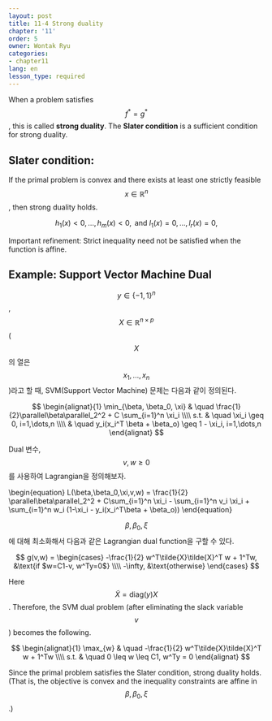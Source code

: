 ```yaml
---
layout: post
title: 11-4 Strong duality
chapter: '11'
order: 5
owner: Wontak Ryu
categories:
- chapter11
lang: en
lesson_type: required
---
```


When a problem satisfies $$f^* = g^*$$, this is called **strong duality**. The **Slater condition** is a sufficient condition for strong duality.

## Slater condition: 
If the primal problem is convex and there exists at least one strictly feasible $$x \in \mathbb{R}^n$$, then strong duality holds.
>
$$
\begin{equation}
h_1(x)<0,\dots,h_m(x)<0, \text{ and } l_1(x) = 0,\dots,l_r(x) = 0,
\end{equation}
$$

Important refinement: Strict inequality need not be satisfied when the function is affine.
## Example: Support Vector Machine Dual 
$$y \in \{-1,1\}^n$$, $$X \in \mathbb{R}^{n \times p}$$ ($$X$$의 열은 $$x_1, ..., x_n$$)라고 할 때, SVM(Support Vector Machine) 문제는 다음과 같이 정의된다.

>
$$
\begin{alignat}{1}
\min_{\beta, \beta_0, \xi} & \quad \frac{1}{2}\parallel\beta\parallel_2^2 + C \sum_{i=1}^n \xi_i   \\\\
                                  s.t. & \quad \xi_i \geq 0, i=1,\dots,n   \\\\
                                       & \quad y_i(x_i^T \beta + \beta_o) \geq 1 - \xi_i, i=1,\dots,n
\end{alignat}
$$

Dual 변수, $$v, w \geq 0$$를 사용하여 Lagrangian을 정의해보자.
>
\begin{equation}
L(\beta,\beta_0,\xi,v,w) = \frac{1}{2} \parallel\beta\parallel\_2^2 + C\sum_{i=1}^n \xi_i - \sum_{i=1}^n v_i \xi_i +  \sum_{i=1}^n w_i (1-\xi_i - y_i(x_i^T\beta + \beta_o))
\end{equation}


$$\beta, \beta_0, \xi$$에 대해 최소화해서 다음과 같은 Lagrangian dual function을 구할 수 있다.
>
$$
g(v,w) = 
\begin{cases}
-\frac{1}{2} w^T\tilde{X}\tilde{X}^T w +  1^Tw, &\text{if $w=C1-v, w^Ty=0$} \\\\
-\infty, &\text{otherwise}
\end{cases}
$$

Here $$\tilde{X}=\text{diag}(y) X$$. Therefore, the SVM dual problem (after eliminating the slack variable $$v$$) becomes the following. 
>
$$
\begin{alignat}{1}
\max_{w}  & \quad -\frac{1}{2} w^T\tilde{X}\tilde{X}^T w +  1^Tw \\\\
     s.t. &  \quad 0 \leq w \leq C1, w^Ty = 0
\end{alignat}
$$

Since the primal problem satisfies the Slater condition, strong duality holds. (That is, the objective is convex and the inequality constraints are affine in $$\beta, \beta_0, \xi$$.)



